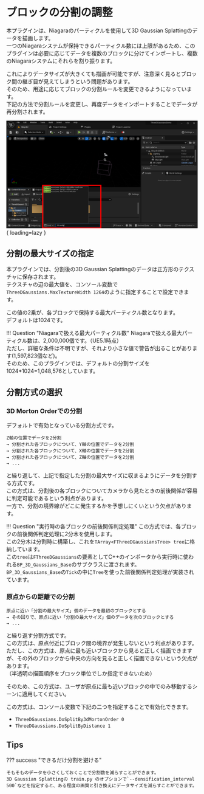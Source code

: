 # ブロックの分割の調整

本プラグインは、Niagaraのパーティクルを使用して3D Gaussian Splattingのデータを描画します。  
一つのNiagaraシステムが保持できるパーティクル数には上限があるため、このプラグインは必要に応じてデータを複数のブロックに分けてインポートし、複数のNiagaraシステムにそれらを割り振ります。  

これによりデータサイズが大きくても描画が可能ですが、注意深く見るとブロック間の継ぎ目が見えてしまうという問題があります。  
そのため、用途に応じてブロックの分割ルールを変更できるようになっています。  
下記の方法で分割ルールを変更し、再度データをインポートすることでデータが再分割されます。

![](images/how-to-split.png){ loading=lazy }  

## 分割の最大サイズの指定

本プラグインでは、分割後の3D Gaussian Splattingのデータは正方形のテクスチャに保存されます。  
テクスチャの辺の最大値を、コンソール変数で`ThreeDGaussians.MaxTextureWidth 1264`のように指定することで設定できます。  

この値の2乗が、各ブロックで保持する最大パーティクル数となります。  
デフォルトは1024です。

!!! Question "Niagaraで扱える最大パーティクル数"
    Niagaraで扱える最大パーティクル数は、2,000,000個です。（UE5.1時点）  
    ただし、詳細な条件は不明ですが、それより小さな値で警告が出ることがあります(1,597,823個など)。  
    そのため、このプラグインでは、デフォルトの分割サイズを1024*1024=1,048,576としています。  

## 分割方式の選択

### 3D Morton Orderでの分割

デフォルトで有効となっている分割方式です。  

```
Z軸の位置でデータを2分割  
→ 分割された各ブロックについて、Y軸の位置でデータを2分割  
→ 分割された各ブロックについて、X軸の位置でデータを2分割  
→ 分割された各ブロックについて、Z軸の位置でデータを2分割  
→ ...  
```

と繰り返して、上記で指定した分割の最大サイズに収まるようにデータを分割する方式です。  
この方式は、分割後の各ブロックについてカメラから見たときの前後関係が容易に判定可能であるという利点があります。  
一方で、分割の境界線がどこに発生するかを予想しにくいという欠点があります。

!!! Question "実行時の各ブロックの前後関係判定処理"
    この方式では、各ブロックの前後関係判定処理に2分木を使用します。  
    この2分木は分割時に構築し、これを`TArray<FThreeDGaussiansTree> tree`に格納しています。  
    この`tree`は`FThreeDGaussians`の要素としてC++のインポータから実行時に使われる`BP_3D_Gaussians_Base`のサブクラスに渡されます。  
    `BP_3D_Gaussians_Base`の`Tick`の中に`Tree`を使った前後関係判定処理が実装されています。

### 原点からの距離での分割

```
原点に近い「分割の最大サイズ」個のデータを最初のブロックとする  
→ その回りで、原点に近い「分割の最大サイズ」個のデータを次のブロックとする  
→ ...  
```

と繰り返す分割方式です。  
この方式は、原点付近にブロック間の境界が発生しないという利点があります。  
ただし、この方式は、原点に最も近いブロックから見ると正しく描画できますが、その外のブロックから中央の方向を見ると正しく描画できないという欠点があります。  
（半透明の描画順序をブロック単位でしか指定できないため）

そのため、この方式は、ユーザが原点に最も近いブロックの中でのみ移動するシーンに適用してください。

この方式は、コンソール変数で下記の二つを指定することで有効化できます。  

- `ThreeDGaussians.DoSplitBy3dMortonOrder 0`
- `ThreeDGaussians.DoSplitByDistance 1`

## Tips

??? success "できるだけ分割を避ける"

    そもそものデータを小さくしておくことで分割数を減らすことができます。  
    3D Gaussian Splattingの train.py のオプションで`--densification_interval 500`などを指定すると、ある程度の画質と引き換えにデータサイズを減らすことができます。